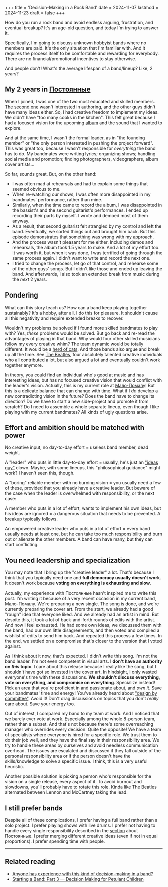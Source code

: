 +++
title = 'Decision-Making in a Rock Band'
date = 2024-11-07
lastmod = 2024-11-23
draft = false
+++

How do you run a rock band and avoid endless arguing, frustration, and eventual
breakup? It's an age-old question, and today I'm trying to answer it.

Specifically, I'm going to discuss unknown hobbyist bands where no members are
paid. It's the only situation that I'm familiar with. And it requires the
process itself to be comfortable and rewarding for everybody. There are no
financial/promotional incentives to stay otherwise.

And people don't! What's the average lifespan of a band/lineup? Like, 2 years?

## My 2 years in [Постоянные](https://band.link/postoyannyye)

When I joined, I was one of the two most educated and skilled members. [The
second one](https://www.youtube.com/@Dezrok9611/videos) wasn't interested in
authoring, and the other guys didn't have many ideas either. So, I had creative
freedom to implement my ideas. We didn't have "too many cooks in the kitchen".
This felt great because I had a focused vision for the upcoming
[album](https://band.link/postoyannyye3) and the sound that I wanted to explore.

And at the same time, I wasn't the formal leader, as in "the founding member" or
"the only person interested in pushing the project forward". This was great too,
because I wasn't responsible for *everything* the band has to do. My bandmates
were writing lyrics; organizing shows; handling social media and promotion;
finding photographers, videographers, album cover artists...

So far, sounds great. But, on the other hand:

- I was often mad at rehearsals and had to explain some things that seemed
  obvious to me.
- When re-watching our shows, I was often more disappointed in my bandmates'
  performance, rather than mine.
- Similarly, when the time came to record the album, I was disappointed in the
  bassist's and the second guitarist's performances. I ended up recording their
  parts by myself. I wrote and demoed most of them anyway.
- As a result, that second guitarist felt strangled by my control and left the
  band. Eventually, we sorted things out and brought him back. But this episode
  demonstrates that something was wrong with my approach.
- And the process wasn't pleasant for me either. Including demos and rehearsals,
  the album took 1.5 years to make. And a lot of my effort too. It was worth it,
  but when it was done, I was terrified of going through the same process again.
  I didn't want to write and record the next one.
- I tried to change the process, let go of that control, and rehearse some of
  the other guys' songs. But I didn't like those and ended up leaving the band.
  And afterwards, I also took an extended break from music during the *next* 2
  years.

## Pondering

What can this story teach us? How can a band keep playing together sustainably?
It's a hobby, after all. I do this for pleasure. It shouldn't cause all this
negativity and require extended breaks to recover.

Wouldn't my problems be solved if I found more skilled bandmates to play with?
Yes, *these* problems would be solved. But go back and re-read the advantages of
playing in that band. Why would four other skilled musicians follow my every
creative whim? The team dynamic would be totally different. It would be a [herd
of cats](https://en.wikipedia.org/wiki/Herding_cats). And those bands also argue
and break up all the time. See [The
Beatles](https://en.wikipedia.org/wiki/The_Beatles), four absolutely talented
creative individuals who all contributed a lot, but also argued a lot and
eventually couldn't work together anymore.

In theory, you could find an individual who's good at music and has interesting
ideas, but has no focused creative vision that would conflict with the leader's
vision. Actually, this is my current role at
[Мало-Помалу](https://band.link/malo_pomalu_band)! But this is a delicate
balance that can change with time. What if I *do* develop a new contradicting
vision in the future? Does the band have to change its direction? Do we have to
start a new side-project and promote it from scratch? Do I need to assemble a
whole separate lineup, even though I like playing with my current bandmates? All
kinds of ugly questions arise.

## Effort and ambition should be matched with power

No creative input, no day-to-day effort = useless band member, dead weight.

A "leader" who puts in little day-to-day effort = usually, he's just an ["ideas
guy"](https://www.reddit.com/r/gamedev/comments/113k1fv/heres_a_thing_about_the_idea_guy_and_the_real/)
clown. Maybe, with some lineups, this "philosophical guidance" might work? I
haven't seen this, though.

A "boring" reliable member with no burning vision = you usually need a few of
these, provided that you already have a creative leader. But beware of the case
when the leader is overwhelmed with responsibility, or the next case:

A member who puts in a lot of effort, wants to implement his own ideas, but his
ideas are ignored = a dangerous situation that needs to be prevented. A breakup
typically follows.

An empowered creative leader who puts in a lot of effort = every band usually
needs at least one, but he can take too much responsibility and burn out or
alienate the other members. A band can have many, but they can start
conflicting.

## You need leadership and specialization

You may note that I bring up the "creative leader" a lot. That's because I think
that you typically need one and **full democracy usually doesn't work**. It
doesn't work because **voting on everything is exhausting and slow**.

Actually, my experience with Постоянные hasn't inspired me to write this post.
I'm writing it because of a very recent occasion in my current band,
Мало-Помалу. We're preparing a new single. The song is done, and we're currently
preparing the cover art. From the start, we already had a good "rough" idea that
everyone liked. And we already had an artist in mind. But despite this, it took
a lot of back-and-forth rounds of edits with the artist. And now I feel
exhausted. He had some own ideas, we discussed them with the band, had our own
little disagreements, and then voted and compiled a wishlist of edits to send
him back. And repeated this process a few times. In the end, we settled on a
compromise that's closer to the version that I voted against.

As I think about it now, that's expected. I didn't write this song. I'm not the
band leader. I'm not even competent in visual arts. **I don't have an authority
on *this* topic**. I care about this release because I really like the song, but
I shouldn't have got so invested in the cover art. In hindsight, I only wasted
everyone's time with these discussions. **We shouldn't discuss everything, vote
on everything, and compromise on everything**. Specialize instead! Pick an area
that you're proficient in and passionate about, and *own it*. Save your
bandmates' time and energy! You've already heard about ["design by
committee"](https://en.wikipedia.org/wiki/Design_by_committee). Avoid it! Don't
drag discussions on topics that you don't *really* care about. Save your energy
too.

Out of interest, I compared my band to my team at work. And I noticed that we
barely ever vote at work. Especially among the whole 8-person team, rather than
a subset. And that's not because there's some overreaching manager who overrides
every decision. Quite the opposite! We have a team of specialists where everyone
is hired for a specific role. We trust them to do their job well, and they have
the final say in their responsibility area. We try to handle these areas by
ourselves and avoid needless communication overhead. The issues are escalated
and discussed if they fall outside of the personal responsibility area or if the
person doesn't have the skills/knowledge to solve a specific issue. I think,
this is a very useful heuristic.

Another possible solution is picking a person who's responsible for the vision
on a single release, every aspect of it. To avoid burnout and slowdowns, you'll
probably have to rotate this role. Kinda like The Beatles alternated between
Lennon and McCartney taking the lead.

## I still prefer bands

Despite all of these complications, I prefer having a full band rather than a
solo project. I prefer playing shows with live drums. I prefer not having to
handle every single responsibility described in the
[section](#my-2-years-in-постоянныеhttpsbandlinkpostoyannyye) about Постоянные.
I prefer merging different creative ideas (even if not in equal proportions). I
prefer spending time with people.

---

## Related reading

- [Anyone has experience with this kind of decision-making in a
  band?](https://www.reddit.com/r/Bass/comments/80o1s8/anyone_has_experience_with_this_kind_of/)
- [Starting a Band: Part 3 — Decision Making for Petulant
  Children](https://tahoeonstage.com/backstage/starting-a-band-part-3/)
